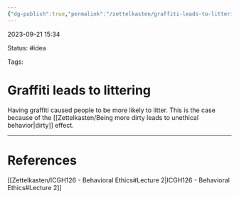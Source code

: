 ```yaml
---
{"dg-publish":true,"permalink":"/zettelkasten/graffiti-leads-to-littering/"}
---
```


2023-09-21 15:34

Status: #idea

Tags:

# Graffiti leads to littering

Having graffiti caused people to be more likely to litter. This is the case because of the [[Zettelkasten/Being more dirty leads to unethical behavior\|dirty]] effect.

---

# References
[[Zettelkasten/ICGH126 - Behavioral Ethics#Lecture 2\|ICGH126 - Behavioral Ethics#Lecture 2]]